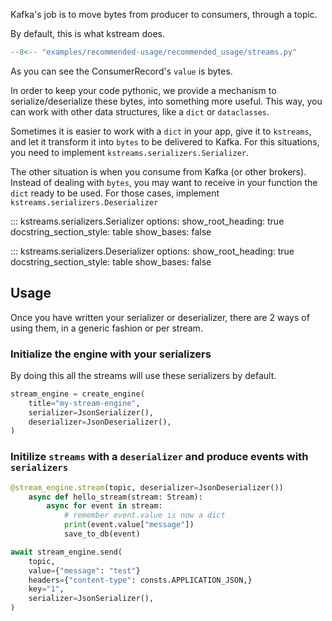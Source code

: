 
Kafka's job is to move bytes from producer to consumers, through a topic.

By default, this is what kstream does.

```python
--8<-- "examples/recommended-usage/recommended_usage/streams.py"
```

As you can see the ConsumerRecord's `value` is bytes.

In order to keep your code pythonic, we provide a mechanism to serialize/deserialize
these bytes, into something more useful.
This way, you can work with other data structures, like a `dict` or `dataclasses`.

Sometimes it is easier to work with a `dict` in your app, give it to `kstreams`, and let it transform it into `bytes` to be delivered to Kafka. For this situations, you need to implement `kstreams.serializers.Serializer`.

The other situation is when you consume from Kafka (or other brokers). Instead of dealing with `bytes`,
you may want to receive in your function the `dict` ready to be used. For those cases, implement `kstreams.serializers.Deserializer`

::: kstreams.serializers.Serializer
    options:
        show_root_heading: true
        docstring_section_style: table
        show_bases: false


::: kstreams.serializers.Deserializer
    options:
        show_root_heading: true
        docstring_section_style: table
        show_bases: false


## Usage

Once you have written your serializer or deserializer, there are 2 ways of using them, in a
generic fashion or per stream.

### Initialize the engine with your serializers

By doing this all the streams will use these serializers by default.

```python
stream_engine = create_engine(
    title="my-stream-engine",
    serializer=JsonSerializer(),
    deserializer=JsonDeserializer(),
)
```

### Initilize `streams` with a `deserializer` and produce events with `serializers`

```python
@stream_engine.stream(topic, deserializer=JsonDeserializer())
    async def hello_stream(stream: Stream):
        async for event in stream:
            # remember event.value is now a dict
            print(event.value["message"])
            save_to_db(event)
```

```python
await stream_engine.send(
    topic,
    value={"message": "test"}
    headers={"content-type": consts.APPLICATION_JSON,}
    key="1",
    serializer=JsonSerializer(),
)
```
